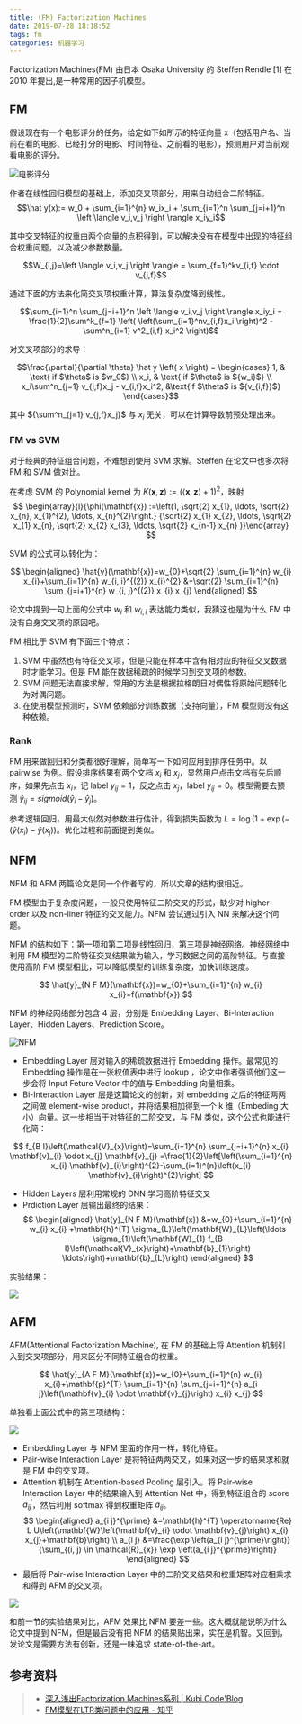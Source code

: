 ```yaml
---
title: (FM) Factorization Machines
date: 2019-07-28 18:18:52
tags: fm
categories: 机器学习
---
```


Factorization Machines(FM) 由日本 Osaka University 的 Steffen Rendle [1] 在 2010 年提出,是一种常用的因子机模型。

## FM

假设现在有一个电影评分的任务，给定如下如所示的特征向量 x（包括用户名、当前在看的电影、已经打分的电影、时间特征、之前看的电影），预测用户对当前观看电影的评分。

![电影评分](/file/15643023365227.jpg)

作者在线性回归模型的基础上，添加交叉项部分，用来自动组合二阶特征。
$$\hat y(x):= w_0 + \sum_{i=1}^{n} w_ix_i + \sum_{i=1}^n \sum_{j=i+1}^n \left \langle v_i,v_j \right \rangle x_iy_i$$

其中交叉特征的权重由两个向量的点积得到，可以解决没有在模型中出现的特征组合权重问题，以及减少参数数量。

$$W_{i,j}=\left \langle v_i,v_j \right \rangle = \sum_{f=1}^kv_{i,f} \cdot v_{j,f}$$

通过下面的方法来化简交叉项权重计算，算法复杂度降到线性。

$$\sum_{i=1}^n \sum_{j=i+1}^n \left \langle v_i,v_j \right \rangle x_iy_i = \frac{1}{2}\sum^k_{f=1} \left( \left(\sum_{i=1}^nv_{i,f}x_i \right)^2 - \sum^n_{i=1} v^2_{i,f} x_i^2 \right)$$

对交叉项部分的求导：

$$\frac{\partial}{\partial \theta} \hat y \left( x \right) =
\begin{cases}
1, & \text{ if $\theta$ is $w_0$} \\
x_i, & \text{ if $\theta$ is ${w_i}$} \\
x_i\sum^n_{j=1} v_{j,f}x_j - v_{i,f}x_i^2, &\text{if $\theta$ is ${v_{i,f}}$}  
\end{cases}$$

其中 ${\sum^n_{j=1} v_{j,f}x_j}$ 与 ${x_i}$ 无关，可以在计算导数前预处理出来。

### FM vs SVM

对于经典的特征组合问题，不难想到使用 SVM 求解。Steffen 在论文中也多次将 FM 和 SVM 做对比。

在考虑 SVM 的 Polynomial kernel 为 ${K(\mathbf{x}, \mathbf{z}) :=(\langle\mathbf{x}, \mathbf{z}\rangle+ 1)^{2}}$，映射
$$
\begin{array}{l}{\phi(\mathbf{x}) :=\left(1, \sqrt{2} x_{1}, \ldots, \sqrt{2} x_{n}, x_{1}^{2}, \ldots, x_{n}^{2}\right.} {\sqrt{2} x_{1} x_{2}, \ldots, \sqrt{2} x_{1} x_{n}, \sqrt{2} x_{2} x_{3}, \ldots, \sqrt{2} x_{n-1} x_{n} )}\end{array}
$$

SVM 的公式可以转化为：

$$
\begin{aligned} \hat{y}(\mathbf{x})=w_{0}+\sqrt{2} \sum_{i=1}^{n} w_{i} x_{i}+\sum_{i=1}^{n} w_{i, i}^{(2)} x_{i}^{2} &+\sqrt{2} \sum_{i=1}^{n} \sum_{j=i+1}^{n} w_{i, j}^{(2)} x_{i} x_{j} \end{aligned}
$$

论文中提到一句上面的公式中 ${w_{i}}$ 和 ${w_{i,i}}$ 表达能力类似，我猜这也是为什么 FM 中没有自身交叉项的原因吧。


FM 相比于 SVM 有下面三个特点：
1. SVM 中虽然也有特征交叉项，但是只能在样本中含有相对应的特征交叉数据时才能学习。但是 FM 能在数据稀疏的时候学习到交叉项的参数。
2. SVM 问题无法直接求解，常用的方法是根据拉格朗日对偶性将原始问题转化为对偶问题。
3. 在使用模型预测时，SVM 依赖部分训练数据（支持向量），FM 模型则没有这种依赖。


### Rank

FM 用来做回归和分类都很好理解，简单写一下如何应用到排序任务中。以 pairwise 为例。假设排序结果有两个文档 ${x_i}$ 和 ${x_j}$，显然用户点击文档有先后顺序，如果先点击 ${x_i}$，记 label ${y_{ij}=1}$，反之点击 ${x_j}$，label ${y_{ij}=0}$。模型需要去预测 ${\hat y_{ij} = sigmoid(\hat y_i - \hat y_j)}$。

参考逻辑回归，用最大似然对参数进行估计，得到损失函数为 ${L=\log(1+\exp(-(\hat y(x_i)-\hat y(x_j))}$。优化过程和前面提到类似。

## NFM

NFM 和 AFM 两篇论文是同一个作者写的，所以文章的结构很相近。

FM 模型由于复杂度问题，一般只使用特征二阶交叉的形式，缺少对 higher-order 以及 non-liner 特征的交叉能力。NFM 尝试通过引入 NN 来解决这个问题。

NFM 的结构如下：第一项和第二项是线性回归，第三项是神经网络。神经网络中利用 FM 模型的二阶特征交叉结果做为输入，学习数据之间的高阶特征。与直接使用高阶 FM 模型相比，可以降低模型的训练复杂度，加快训练速度。

$$
\hat{y}_{N F M}(\mathbf{x})=w_{0}+\sum_{i=1}^{n} w_{i} x_{i}+f(\mathbf{x})
$$

NFM 的神经网络部分包含 4 层，分别是 Embedding Layer、Bi-Interaction Layer、Hidden Layers、Prediction Score。

![NFM](/file/15643037118475.jpg)

- Embedding Layer 层对输入的稀疏数据进行 Embedding 操作。最常见的 Embedding 操作是在一张权值表中进行 lookup ，论文中作者强调他们这一步会将 Input Feture Vector 中的值与 Embedding 向量相乘。
- Bi-Interaction Layer 层是这篇论文的创新，对 embedding 之后的特征两两之间做 element-wise product，并将结果相加得到一个 k 维（Embeding 大小）向量。这一步相当于对特征的二阶交叉，与 FM 类似，这个公式也能进行化简：

$$
f_{B I}\left(\mathcal{V}_{x}\right)=\sum_{i=1}^{n} \sum_{j=i+1}^{n} x_{i} \mathbf{v}_{i} \odot x_{j} \mathbf{v}_{j} =\frac{1}{2}\left[\left(\sum_{i=1}^{n} x_{i} \mathbf{v}_{i}\right)^{2}-\sum_{i=1}^{n}\left(x_{i} \mathbf{v}_{i}\right)^{2}\right]
$$

- Hidden Layers 层利用常规的 DNN 学习高阶特征交叉
- Prdiction Layer 层输出最终的结果：
$$
\begin{aligned} \hat{y}_{N F M}(\mathbf{x}) &=w_{0}+\sum_{i=1}^{n} w_{i} x_{i} +\mathbf{h}^{T} \sigma_{L}\left(\mathbf{W}_{L}\left(\ldots \sigma_{1}\left(\mathbf{W}_{1} f_{B I}\left(\mathcal{V}_{x}\right)+\mathbf{b}_{1}\right) \ldots\right)+\mathbf{b}_{L}\right) \end{aligned}
$$

实验结果：

![](/file/15643059963915.jpg)


## AFM

AFM(Attentional Factorization Machine), 在 FM 的基础上将 Attention 机制引入到交叉项部分，用来区分不同特征组合的权重。


$$
\hat{y}_{A F M}(\mathbf{x})=w_{0}+\sum_{i=1}^{n} w_{i} x_{i}+\mathbf{p}^{T} \sum_{i=1}^{n} \sum_{j=i+1}^{n} a_{i j}\left(\mathbf{v}_{i} \odot \mathbf{v}_{j}\right) x_{i} x_{j}
$$

单独看上面公式中的第三项结构：

![](/file/15643076111641.jpg)

- Embedding Layer 与 NFM 里面的作用一样，转化特征。
- Pair-wise Interaction Layer 是将特征两两交叉，如果对这一步的结果求和就是 FM 中的交叉项。
- Attention 机制在 Attention-based Pooling 层引入。将 Pair-wise Interaction Layer 中的结果输入到 Attention Net 中，得到特征组合的 score ${a_{i j}^{\prime} }$，然后利用 softmax 得到权重矩阵 ${a_{ij}}$。
$$
\begin{aligned} a_{i j}^{\prime} &=\mathbf{h}^{T} \operatorname{Re} L U\left(\mathbf{W}\left(\mathbf{v}_{i} \odot \mathbf{v}_{j}\right) x_{i} x_{j}+\mathbf{b}\right) \\ a_{i j} &=\frac{\exp \left(a_{i j}^{\prime}\right)}{\sum_{(i, j) \in \mathcal{R}_{x}} \exp \left(a_{i j}^{\prime}\right)} \end{aligned}
$$
- 最后将 Pair-wise Interaction Layer 中的二阶交叉结果和权重矩阵对应相乘求和得到 AFM 的交叉项。



![](/file/15643086043204.jpg)

和前一节的实验结果对比，AFM 效果比 NFM 要差一些。这大概就能说明为什么论文中提到 NFM，但是最后没有把 NFM 的结果贴出来，实在是机智。又回到，发论文是需要方法有创新，还是一味追求 state-of-the-art。

## 参考资料
> - [深入浅出Factorization Machines系列 | Kubi Code'Blog](http://kubicode.me/2018/02/23/Deep%20Learning/Deep-in-out-Factorization-Machines-Series/#NFM)
> - [FM模型在LTR类问题中的应用 - 知乎](https://zhuanlan.zhihu.com/p/34666996)

